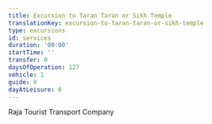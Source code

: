 ```yaml
---
title: Excursion to Taran Taran or Sikh Temple
translationKey: excursion-to-taran-taran-or-sikh-temple
type: excursions
id: services
duration: '00:00'
startTime: ''
transfer: 0
daysOfOperation: 127
vehicle: 1
guide: 0
dayAtLeisure: 0
---
```

Raja Tourist Transport Company